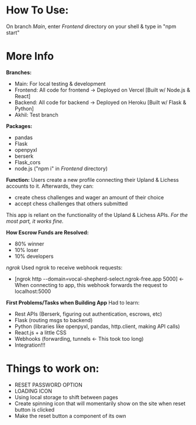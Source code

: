 # How To Use:
On branch *Main*, enter *Frontend* directory on your shell & type in "npm start"

# More Info
**Branches:**
 - Main: For local testing & development
 - Frontend: All code for frontend -> Deployed on Vercel   [Built w/ Node.js & React]
 - Backend: All code for backend -> Deployed on Heroku     [Built w/ Flask & Python]
 - Akhil: Test branch

**Packages:**
 - pandas
 - Flask
 - openpyxl
 - berserk
 - Flask_cors
 - node.js ("npm i" in *Frontend* directory)


**Function:**
Users create a new profile connecting their Upland & Lichess accounts to it. 
Afterwards, they can: 
- create chess challenges and wager an amount of their choice
- accept chess challenges that others submitted

This app is reliant on the functionality of the Upland & Lichess APIs. _For the most part, it works fine._


**How Escrow Funds are Resolved:**
 - 80% winner
 - 10% loser
 - 10% developers



*ngrok*
Used ngrok to receive webhook requests: 
- [ngrok http --domain=vocal-shepherd-select.ngrok-free.app 5000]     <- When connecting to app, this webhook forwards the request to localhost:5000


**First Problems/Tasks when Building App**
Had to learn:
 - Rest APIs (Berserk, figuring out authentication, escrows, etc)
 - Flask (routing msgs to backend)
 - Python (libraries like openpyxl, pandas, http.client, making API calls)
 - React.js + a little CSS
 - Webhooks (forwarding, tunnels  <- This took too long)
 - Integration!!!


# Things to work on:
- RESET PASSWORD OPTION
- LOADING ICON
- Using local storage to shift between pages
- Create spinning icon that will momentarily show on the site when reset button is clicked
- Make the reset button a component of its own
